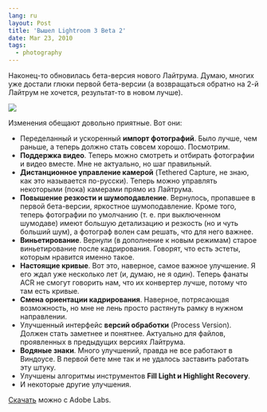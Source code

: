 ```yaml
---
lang: ru
layout: Post
title: 'Вышел Lightroom 3 Beta 2'
date: Mar 23, 2010
tags:
  - photography
---
```


Наконец-то обновилась бета-версия нового Лайтрума. Думаю, многих уже достали глюки первой бета-версии (а возвращаться обратно на 2-й Лайтрум не хочется, результат-то в новом лучше).

![](/images/blog/lightroom3b2.png)

<!--more-->

Изменения обещают довольно приятные. Вот они:

- Переделанный и ускоренный **импорт фотографий**. Было лучше, чем раньше, а теперь должно стать совсем хорошо. Посмотрим.
- **Поддержка видео**. Теперь можно смотреть и отбирать фотографии и видео вместе. Мне не актуально, но шаг правильный.
- **Дистанционное управление камерой** (Tethered Capture, не знаю, как это называется по-русски). Теперь можно управлять некоторыми (пока) камерами прямо из Лайтрума.
- **Повышение резкости и шумоподавление**. Вернулось, пропавшее в первой бета-версии, яркостное шумоподавление. Кроме того, теперь фотографии по умолчанию (т. е. при выключенном шумодаве) имеют большую детализацию и резкость (но и чуть больший шум), а фотограф волен сам решать, что для него важнее.
- **Виньетирование**. Вернули (в дополнение к новым режимам) старое виньетирование после кадрирования. Говорят, что есть эстеты, которым нравится именно такое.
- **Настоящие кривые**. Вот это, наверное, самое важное улучшение. Я его ждал уже несколько лет (и, думаю, не я один). Теперь фанаты ACR не смогут говорить нам, что их конвертер лучше, потому что там есть кривые.
- **Смена ориентации кадрирования**. Наверное, потрясающая возможность, но мне не лень просто растянуть рамку в нужном направлении.
- Улучшенный интерфейс **версий обработки** (Process Version). Должен стать заметнее и понятнее. Актуально для файлов, проявленных в предыдущих версиях Лайтрума.
- **Водяные знаки**. Много улучшений, правда не все работают в Виндоусе. В первой бете мне так и не удалось заставить работать эту штуку.
- Улучшены алгоритмы инструментов **Fill Light и Highlight Recovery**.
- И некоторые другие улучшения.

[Скачать](http://labs.adobe.com/technologies/lightroom3/) можно с Adobe Labs.

